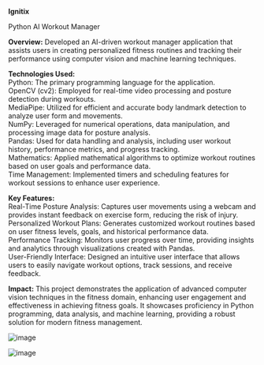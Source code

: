 **Ignitix**

Python AI Workout Manager

**Overview:** Developed an AI-driven workout manager application that assists users in creating personalized fitness routines and tracking their performance using computer vision and machine learning techniques.

**Technologies Used:**\
Python: The primary programming language for the application.\
OpenCV (cv2): Employed for real-time video processing and posture detection during workouts.\
MediaPipe: Utilized for efficient and accurate body landmark detection to analyze user form and movements.\
NumPy: Leveraged for numerical operations, data manipulation, and processing image data for posture analysis.\
Pandas: Used for data handling and analysis, including user workout history, performance metrics, and progress tracking.\
Mathematics: Applied mathematical algorithms to optimize workout routines based on user goals and performance data.\
Time Management: Implemented timers and scheduling features for workout sessions to enhance user experience.

**Key Features:**\
Real-Time Posture Analysis: Captures user movements using a webcam and provides instant feedback on exercise form, reducing the risk of injury.\
Personalized Workout Plans: Generates customized workout routines based on user fitness levels, goals, and historical performance data.\
Performance Tracking: Monitors user progress over time, providing insights and analytics through visualizations created with Pandas.\
User-Friendly Interface: Designed an intuitive user interface that allows users to easily navigate workout options, track sessions, and receive feedback.

**Impact:** This project demonstrates the application of advanced computer vision techniques in the fitness domain, enhancing user engagement and effectiveness in achieving fitness goals. It showcases proficiency in Python programming, data analysis, and machine learning, providing a robust solution for modern fitness management.


![image](https://github.com/user-attachments/assets/8789940c-1beb-4511-990d-67f351901ad8)

![image](https://github.com/user-attachments/assets/d1cd9a60-c6d9-416e-a954-08603dae9045)
